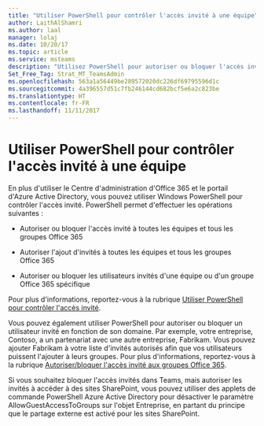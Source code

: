 ```yaml
---
title: "Utiliser PowerShell pour contrôler l'accès invité à une équipe"
author: LaithAlShamri
ms.author: laal
manager: lolaj
ms.date: 10/20/17
ms.topic: article
ms.service: msteams
description: "Utilisez PowerShell pour autoriser ou bloquer l'accès invité aux équipes dans Microsoft Teams."
Set_Free_Tag: Strat_MT_TeamsAdmin
ms.openlocfilehash: 563a1a56449be289572020dc226df69795596d1c
ms.sourcegitcommit: 4a396557d51c7fb246144cd682bcf5e6a2c823be
ms.translationtype: HT
ms.contentlocale: fr-FR
ms.lasthandoff: 11/11/2017
---
```

<a name="use-powershell-to-control-guest-access-to-a-team"></a>Utiliser PowerShell pour contrôler l'accès invité à une équipe
================================================

En plus d'utiliser le Centre d'administration d'Office 365 et le portail d'Azure Active Directory, vous pouvez utiliser Windows PowerShell pour contrôler l'accès invité. PowerShell permet d'effectuer les opérations suivantes :
  
  
   

- Autoriser ou bloquer l'accès invité à toutes les équipes et tous les groupes Office 365
    
  
- Autoriser l'ajout d'invités à toutes les équipes et tous les groupes Office 365
    
  
- Autoriser ou bloquer les utilisateurs invités d'une équipe ou d'un groupe Office 365 spécifique
    
  
Pour plus d'informations, reportez-vous à la rubrique [Utiliser PowerShell pour contrôler l'accès invité](https://support.office.com/en-us/article/Use-PowerShell-to-control-guest-access-bfc7a840-868f-4fd6-a390-f347bf51aff6#bkmk_usepowershell).
  
    
    
Vous pouvez également utiliser PowerShell pour autoriser ou bloquer un utilisateur invité en fonction de son domaine. Par exemple, votre entreprise, Contoso, a un partenariat avec une autre entreprise, Fabrikam. Vous pouvez ajouter Fabrikam à votre liste d'invités autorisés afin que vos utilisateurs puissent l'ajouter à leurs groupes. Pour plus d'informations, reportez-vous à la rubrique [Autoriser/bloquer l'accès invité aux groupes Office 365](https://go.microsoft.com/fwlink/?linkid=854001).
  
 
Si vous souhaitez bloquer l'accès invités dans Teams, mais autoriser les invités à accéder à des sites SharePoint, vous pouvez utiliser des applets de commande PowerShell Azure Active Directory pour désactiver le paramètre AllowGuestAccessToGroups sur l'objet Entreprise, en partant du principe que le partage externe est activé pour les sites SharePoint.   